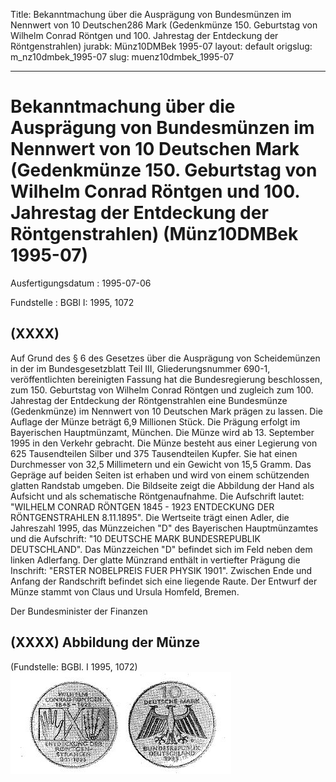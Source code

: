 Title: Bekanntmachung über die Ausprägung von Bundesmünzen im Nennwert von 10 Deutschen286
  Mark (Gedenkmünze 150. Geburtstag von Wilhelm Conrad Röntgen und 100. Jahrestag
  der Entdeckung der Röntgenstrahlen)
jurabk: Münz10DMBek 1995-07
layout: default
origslug: m_nz10dmbek_1995-07
slug: muenz10dmbek_1995-07

---

# Bekanntmachung über die Ausprägung von Bundesmünzen im Nennwert von 10 Deutschen Mark (Gedenkmünze 150. Geburtstag von Wilhelm Conrad Röntgen und 100. Jahrestag der Entdeckung der Röntgenstrahlen) (Münz10DMBek 1995-07)

Ausfertigungsdatum
:   1995-07-06

Fundstelle
:   BGBl I: 1995, 1072



## (XXXX)

Auf Grund des § 6 des Gesetzes über die Ausprägung von Scheidemünzen
in der im Bundesgesetzblatt Teil III, Gliederungsnummer 690-1,
veröffentlichten bereinigten Fassung hat die Bundesregierung
beschlossen, zum 150. Geburtstag von Wilhelm Conrad Röntgen und
zugleich zum 100. Jahrestag der Entdeckung der Röntgenstrahlen eine
Bundesmünze (Gedenkmünze) im Nennwert von 10 Deutschen Mark prägen zu
lassen. Die Auflage der Münze beträgt 6,9 Millionen Stück. Die Prägung
erfolgt im Bayerischen Hauptmünzamt, München.
Die Münze wird ab 13. September 1995 in den Verkehr gebracht.
Die Münze besteht aus einer Legierung von 625 Tausendteilen Silber und
375 Tausendteilen Kupfer. Sie hat einen Durchmesser von 32,5
Millimetern und ein Gewicht von 15,5 Gramm.
Das Gepräge auf beiden Seiten ist erhaben und wird von einem
schützenden glatten Randstab umgeben.
Die Bildseite zeigt die Abbildung der Hand als Aufsicht und als
schematische Röntgenaufnahme. Die Aufschrift lautet:
"WILHELM CONRAD RÖNTGEN 1845 - 1923
ENTDECKUNG DER RÖNTGENSTRAHLEN 8.11.1895".
Die Wertseite trägt einen Adler, die Jahreszahl 1995, das Münzzeichen
"D" des Bayerischen Hauptmünzamtes und die Aufschrift:
"10 DEUTSCHE MARK
BUNDESREPUBLIK DEUTSCHLAND".
Das Münzzeichen "D" befindet sich im Feld neben dem linken Adlerfang.
Der glatte Münzrand enthält in vertiefter Prägung die Inschrift:
"ERSTER NOBELPREIS FUER PHYSIK 1901".
Zwischen Ende und Anfang der Randschrift befindet sich eine liegende
Raute.
Der Entwurf der Münze stammt von Claus und Ursula Homfeld, Bremen.

Der Bundesminister der Finanzen


## (XXXX) Abbildung der Münze

(Fundstelle: BGBl. I 1995, 1072)
![bgbl1_1995_j1072_0010.jpg](bgbl1_1995_j1072_0010.jpg)
